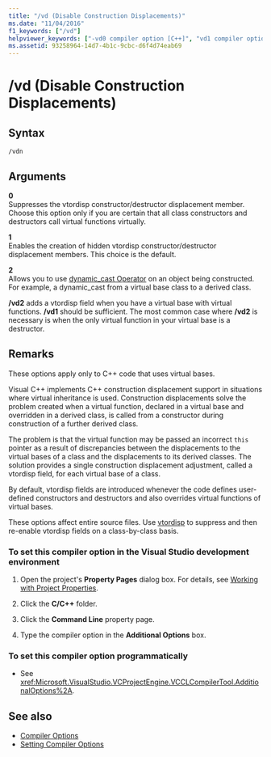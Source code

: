 ```yaml
---
title: "/vd (Disable Construction Displacements)"
ms.date: "11/04/2016"
f1_keywords: ["/vd"]
helpviewer_keywords: ["-vd0 compiler option [C++]", "vd1 compiler option [C++]", "/vdn (Disable Construction Displacement) compiler option", "constructor displacements", "vtordisp fields", "/vd0 compiler option [C++]", "-vd1 compiler option [C++]", "/vd1 compiler option [C++]", "displacements compiler option", "vd0 compiler option [C++]", "Disable Construction Displacements compiler option"]
ms.assetid: 93258964-14d7-4b1c-9cbc-d6f4d74eab69
---
```

# /vd (Disable Construction Displacements)

## Syntax

```
/vdn
```

## Arguments

**0**<br/>
Suppresses the vtordisp constructor/destructor displacement member. Choose this option only if you are certain that all class constructors and destructors call virtual functions virtually.

**1**<br/>
Enables the creation of hidden vtordisp constructor/destructor displacement members. This choice is the default.

**2**<br/>
Allows you to use [dynamic_cast Operator](../../cpp/dynamic-cast-operator.md) on an object being constructed. For example, a dynamic_cast from a virtual base class to a derived class.

**/vd2** adds a vtordisp field when you have a virtual base with virtual functions. **/vd1** should be sufficient. The most common case where **/vd2** is necessary is when the only virtual function in your virtual base is a destructor.

## Remarks

These options apply only to C++ code that uses virtual bases.

Visual C++ implements C++ construction displacement support in situations where virtual inheritance is used. Construction displacements solve the problem created when a virtual function, declared in a virtual base and overridden in a derived class, is called from a constructor during construction of a further derived class.

The problem is that the virtual function may be passed an incorrect `this` pointer as a result of discrepancies between the displacements to the virtual bases of a class and the displacements to its derived classes. The solution provides a single construction displacement adjustment, called a vtordisp field, for each virtual base of a class.

By default, vtordisp fields are introduced whenever the code defines user-defined constructors and destructors and also overrides virtual functions of virtual bases.

These options affect entire source files. Use [vtordisp](../../preprocessor/vtordisp.md) to suppress and then re-enable vtordisp fields on a class-by-class basis.

### To set this compiler option in the Visual Studio development environment

1. Open the project's **Property Pages** dialog box. For details, see [Working with Project Properties](../../ide/working-with-project-properties.md).

1. Click the **C/C++** folder.

1. Click the **Command Line** property page.

1. Type the compiler option in the **Additional Options** box.

### To set this compiler option programmatically

- See <xref:Microsoft.VisualStudio.VCProjectEngine.VCCLCompilerTool.AdditionalOptions%2A>.

## See also

- [Compiler Options](../../build/reference/compiler-options.md)
- [Setting Compiler Options](../../build/reference/setting-compiler-options.md)
